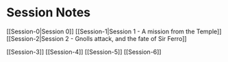 # Session Notes
[[Session-0|Session 0]]
[[Session-1|Session 1 - A mission from the Temple]]
[[Session-2|Session 2 - Gnolls attack, and the fate of Sir Ferro]]

[[Session-3]]
[[Session-4]]
[[Session-5]]
[[Session-6]]
